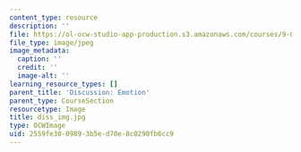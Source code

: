 ```yaml
---
content_type: resource
description: ''
file: https://ol-ocw-studio-app-production.s3.amazonaws.com/courses/9-00sc-introduction-to-psychology-fall-2011/2559fe3009893b5ed70e8c0290fb6cc9_diss_img.jpg
file_type: image/jpeg
image_metadata:
  caption: ''
  credit: ''
  image-alt: ''
learning_resource_types: []
parent_title: 'Discussion: Emotion'
parent_type: CourseSection
resourcetype: Image
title: diss_img.jpg
type: OCWImage
uid: 2559fe30-0989-3b5e-d70e-8c0290fb6cc9
---
```


